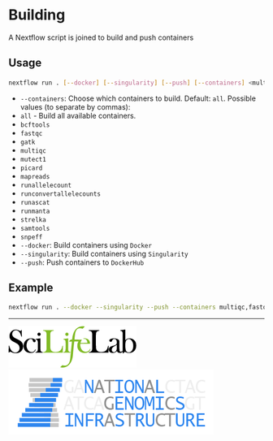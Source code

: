 # Building

A Nextflow script is joined to build and push containers

## Usage

```bash
nextflow run . [--docker] [--singularity] [--push] [--containers] <multiqc,fastqc>
```

- `--containers`: Choose which containers to build. Default: `all`. Possible values (to separate by commas):
 - `all` -  Build all available containers.
 - `bcftools`
 - `fastqc`
 - `gatk`
 - `multiqc`
 - `mutect1`
 - `picard`
 - `mapreads`
 - `runallelecount`
 - `runconvertallelecounts`
 - `runascat`
 - `runmanta`
 - `strelka`
 - `samtools`
 - `snpeff`
- `--docker`: Build containers using `Docker`
- `--singularity`: Build containers using `Singularity`
- `--push`: Push containers to `DockerHub`

## Example

```bash
nextflow run . --docker --singularity --push --containers multiqc,fastqc
```

---
[![](images/SciLifeLab_logo.png "SciLifeLab")][scilifelab-link] [![](images/NGI-final-small.png "NGI")][ngi-link]

[ngi-link]: https://ngisweden.scilifelab.se/
[scilifelab-link]: http://www.scilifelab.se/
